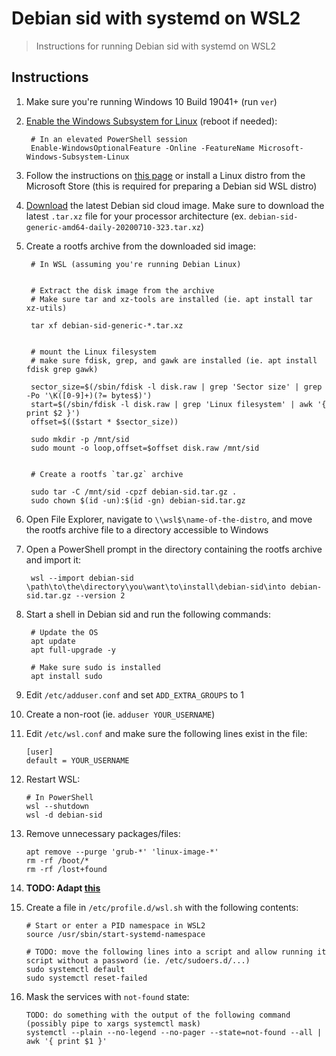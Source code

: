 # Debian sid with systemd on WSL2
> Instructions for running Debian sid with systemd on WSL2

## Instructions

1. Make sure you're running Windows 10 Build 19041+ (run `ver`)
2. [Enable the Windows Subsystem for Linux](https://docs.microsoft.com/en-us/windows/wsl/install-on-server) (reboot if needed):

		# In an elevated PowerShell session
        Enable-WindowsOptionalFeature -Online -FeatureName Microsoft-Windows-Subsystem-Linux
               
3. Follow the instructions on [this page](https://docs.microsoft.com/en-us/windows/wsl/install-on-server#extract-and-install-a-linux-distribution) or install a Linux distro from the Microsoft Store (this is required for preparing a Debian sid WSL distro)

4. [Download](https://cdimage.debian.org/cdimage/cloud/sid/daily) the latest Debian sid cloud image. Make sure to download the latest `.tar.xz` file for your processor architecture (ex. `debian-sid-generic-amd64-daily-20200710-323.tar.xz`)

5. Create a rootfs archive from the downloaded sid image:

		# In WSL (assuming you're running Debian Linux)
        
        
        # Extract the disk image from the archive
        # Make sure tar and xz-tools are installed (ie. apt install tar xz-utils)
        
        tar xf debian-sid-generic-*.tar.xz
        
        
        # mount the Linux filesystem
        # make sure fdisk, grep, and gawk are installed (ie. apt install fdisk grep gawk)
        
        sector_size=$(/sbin/fdisk -l disk.raw | grep 'Sector size' | grep -Po '\K([0-9]+)(?= bytes$)')
        start=$(/sbin/fdisk -l disk.raw | grep 'Linux filesystem' | awk '{ print $2 }')
        offset=$(($start * $sector_size))
        
        sudo mkdir -p /mnt/sid
        sudo mount -o loop,offset=$offset disk.raw /mnt/sid
        
        
        # Create a rootfs `tar.gz` archive
        
        sudo tar -C /mnt/sid -cpzf debian-sid.tar.gz .
        sudo chown $(id -un):$(id -gn) debian-sid.tar.gz
        
6. Open File Explorer, navigate to `\\wsl$\name-of-the-distro`, and move the rootfs archive file to a directory accessible to Windows
7. Open a PowerShell prompt in the directory containing the rootfs archive and import it:

		wsl --import debian-sid \path\to\the\directory\you\want\to\install\debian-sid\into debian-sid.tar.gz --version 2
        
8. Start a shell in Debian sid and run the following commands:

        # Update the OS
        apt update
        apt full-upgrade -y
        
        # Make sure sudo is installed
        apt install sudo
        
9. Edit `/etc/adduser.conf` and set `ADD_EXTRA_GROUPS` to 1
10. Create a non-root (ie. `adduser YOUR_USERNAME`)
11. Edit `/etc/wsl.conf` and make sure the following lines exist in the file:

		[user]
		default = YOUR_USERNAME
        
12. Restart WSL:

		# In PowerShell
        wsl --shutdown
        wsl -d debian-sid
        
13. Remove unnecessary packages/files:

		apt remove --purge 'grub-*' 'linux-image-*'
        rm -rf /boot/*
        rm -rf /lost+found

14. **TODO: Adapt [this](https://github.com/DamionGans/ubuntu-wsl2-systemd-script)**

15. Create a file in `/etc/profile.d/wsl.sh` with the following contents:

		# Start or enter a PID namespace in WSL2
        source /usr/sbin/start-systemd-namespace
        
        # TODO: move the following lines into a script and allow running it script without a password (ie. /etc/sudoers.d/...)
        sudo systemctl default
        sudo systemctl reset-failed
        
16. Mask the services with `not-found` state:

		TODO: do something with the output of the following command (possibly pipe to xargs systemctl mask)
        systemctl --plain --no-legend --no-pager --state=not-found --all | awk '{ print $1 }'